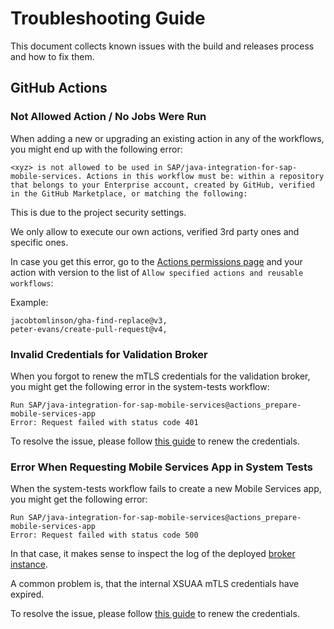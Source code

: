 # Troubleshooting Guide

This document collects known issues with the build and releases process and how to fix them.

## GitHub Actions

### Not Allowed Action / No Jobs Were Run

When adding a new or upgrading an existing action in any of the workflows, you might end up with the following error:

```<xyz> is not allowed to be used in SAP/java-integration-for-sap-mobile-services. Actions in this workflow must be: within a repository that belongs to your Enterprise account, created by GitHub, verified in the GitHub Marketplace, or matching the following:```

This is due to the project security settings.

We only allow to execute our own actions, verified 3rd party ones and specific ones.

In case you get this error, go to the [Actions permissions page](https://github.com/SAP/java-integration-for-sap-mobile-services/settings/actions) and your action with version to the list of `Allow specified actions and reusable workflows`:

Example:

```
jacobtomlinson/gha-find-replace@v3,
peter-evans/create-pull-request@v4,
```

### Invalid Credentials for Validation Broker

When you forgot to renew the mTLS credentials for the validation broker, you might get the following error in the system-tests workflow:

```
Run SAP/java-integration-for-sap-mobile-services@actions_prepare-mobile-services-app
Error: Request failed with status code 401
```

To resolve the issue, please follow [this guide](../../validation/mobile-service-broker/README.md#create--update-credentials) to renew the credentials.

### Error When Requesting Mobile Services App in System Tests

When the system-tests workflow fails to create a new Mobile Services app, you might get the following error:

```
Run SAP/java-integration-for-sap-mobile-services@actions_prepare-mobile-services-app
Error: Request failed with status code 500
```

In that case, it makes sense to inspect the log of the deployed [broker instance](../../validation/mobile-service-broker).

A common problem is, that the internal XSUAA mTLS credentials have expired.

To resolve the issue, please follow [this guide](../../validation/mobile-service-broker/README.md#create--update-credentials) to renew the credentials.
